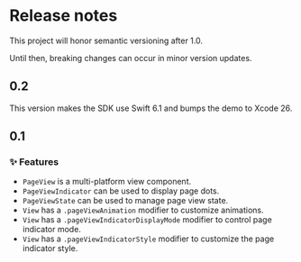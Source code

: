 # Release notes

This project will honor semantic versioning after 1.0.

Until then, breaking changes can occur in minor version updates.



## 0.2

This version makes the SDK use Swift 6.1 and bumps the demo to Xcode 26.



## 0.1

### ✨ Features

* `PageView` is a multi-platform view component.
* `PageViewIndicator` can be used to display page dots.
* `PageViewState` can be used to manage page view state.
* `View` has a `.pageViewAnimation` modifier to customize animations. 
* `View` has a `.pageViewIndicatorDisplayMode` modifier to control page indicator mode.
* `View` has a `.pageViewIndicatorStyle` modifier to customize the page indicator style. 

